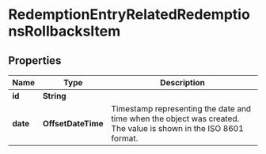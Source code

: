 

# RedemptionEntryRelatedRedemptionsRollbacksItem


## Properties

| Name | Type | Description |
|------------ | ------------- | ------------- |
|**id** | **String** |  |
|**date** | **OffsetDateTime** | Timestamp representing the date and time when the object was created. The value is shown in the ISO 8601 format. |



